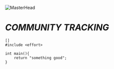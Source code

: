 ![MasterHead](https://mir-s3-cdn-cf.behance.net/project_modules/fs/54b6c068097599.5b50bca476b9b.gif)
# *_COMMUNITY TRACKING_*

```
[]
#include <effort>

int main(){
	return "something good";
}
```
